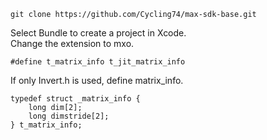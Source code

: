 ```
git clone https://github.com/Cycling74/max-sdk-base.git
```
Select Bundle to create a project in Xcode.    
Change the extension to mxo.

```
#define t_matrix_info t_jit_matrix_info
```

If only Invert.h is used, define matrix_info.
```
typedef struct _matrix_info {
    long dim[2];
    long dimstride[2];
} t_matrix_info;
```